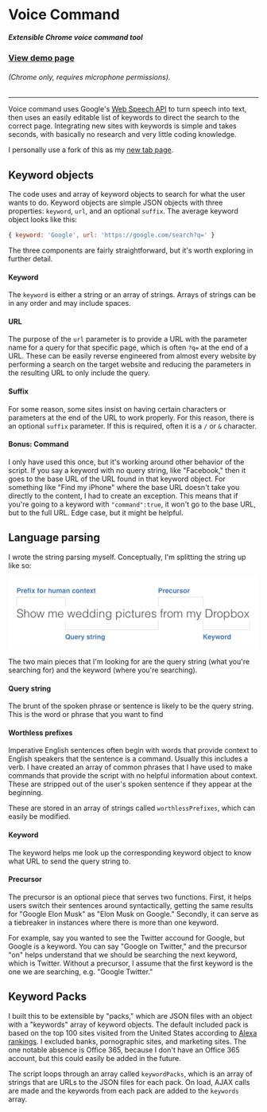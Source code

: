 # Voice Command
##### Extensible Chrome voice command tool


### [View demo page](https://truthlabs.github.io/voice-command/)
###### (Chrome only, requires microphone permissions).

---

Voice command uses Google's [Web Speech API](https://developers.google.com/web/updates/2013/01/Voice-Driven-Web-Apps-Introduction-to-the-Web-Speech-API) to turn speech into text, then uses an easily editable list of keywords to direct the search to the correct page.  Integrating new sites with keywords is simple and takes seconds, with basically no research and very little coding knowledge.

I personally use a fork of this as my [new tab page](https://s.codepen.io/drewvosburg/debug/rOqdjj).

## Keyword objects
The code uses and array of keyword objects to search for what the user wants to do. Keyword objects are simple JSON objects with three properties: `keyword`, `url`, and an optional `suffix`.  The average keyword object looks like this: 
```javascript
{ keyword: 'Google', url: 'https://google.com/search?q=' }
```

The three components are fairly straightforward, but it's worth exploring in further detail.

#### Keyword
The `keyword` is either a string or an array of strings.  Arrays of strings can be in any order and may include spaces.

#### URL
The purpose of the `url` parameter is to provide a URL with the parameter name for a query for that specific page, which is often `?q=` at the end of a URL.  These can be easily reverse engineered from almost every website by performing a search on the target website and reducing the parameters in the resulting URL to only include the query.

#### Suffix
For some reason, some sites insist on having certain characters or parameters at the end of the URL to work properly.  For this reason, there is an optional `suffix` parameter.  If this is required, often it is a `/` or `&` character.

#### Bonus: Command
I only have used this once, but it's working around other behavior of the script.  If you say a keyword with no query string, like "Facebook," then it goes to the base URL of the URL found in that keyword object. For something like "Find my iPhone" where the base URL doesn't take you directly to the content, I had to create an exception.  This means that if you're going to a keyword with `"command":true`, it won't go to the base URL, but to the full URL.  Edge case, but it might be helpful.

## Language parsing
I wrote the string parsing myself.  Conceptually, I'm splitting the string up like so:

![Prefix for human context, query string, precursor, keyword](./example.png)

The two main pieces that I'm looking for are the query string (what you're searching for) and the keyword (where you're searching).

#### Query string
The brunt of the spoken phrase or sentence is likely to be the query string. This is the word or phrase that you want to find

#### Worthless prefixes
Imperative English sentences often begin with words that provide context to English speakers that the sentence is a command.  Usually this includes a verb.  I have created an array of common phrases that I have used to make commands that provide the script with no helpful information about context.  These are stripped out of the user's spoken sentence if they appear at the beginning.

These are stored in an array of strings called `worthlessPrefixes`, which can easily be modified.

#### Keyword
The keyword helps me look up the corresponding keyword object to know what URL to send the query string to.

#### Precursor
The precursor is an optional piece that serves two functions. First, it helps users switch their sentences around syntactically, getting the same results for "Google Elon Musk" as "Elon Musk on Google." Secondly, it can serve as a tiebreaker in instances where there is more than one keyword.

For example, say you wanted to see the Twitter accound for Google, but Google is a keyword. You can say "Google on Twitter," and the precursor "on" helps understand that we should be searching the next keyword, which is Twitter.  Without a precursor, I assume that the first keyword is the one we are searching, e.g. "Google Twitter."

## Keyword Packs

I built this to be extensible by "packs," which are JSON files with an object with a "keywords" array of keyword objects. The default included pack is based on the top 100 sites visited from the United States according to [Alexa rankings](http://www.alexa.com/topsites/countries/US). I excluded banks, pornographic sites, and marketing sites.  The one notable absence is Office 365, because I don't have an Office 365 account, but this could easily be added in the future.

The script loops through an array called `keywordPacks`, which is an array of strings that are URLs to the JSON files for each pack. On load, AJAX calls are made and the keywords from each pack are added to the `keywords` array.